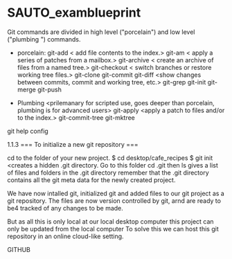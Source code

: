 # SAUTO_examblueprint
Git commands are divided in high level ("porcelain") and low level ("plumbing ") commands.

* porcelain:
	git-add < add file contents to the index.>
	git-am 	< apply a series of patches from a mailbox.>
	git-archive < create an archive of files from a named tree.>
	git-checkout < switch branches or restore working tree files.>
	git-clone <clone a repository into a new directory.>
	git-commit <record changes to the repository>
	git-diff <show changes between commits, commit and working tree, etc.>
	git-grep <pring lines matching a pattern.>
	git-init <create an empty git repository or reinitialize an existing one.>
	git-merge <Join tow or more development histories together.>
	git-push <update remote refs along with associated objects.>
	
* Plumbing <prilemanary for scripted use, goes deeper than porcelain, plumbing is for advanced users>
	git-apply <apply a patch to files and/or to the index.>
	git-commit-tree <create a new commit object.>
	git-mktree <build a tree-object from ls-tree formatted text.>
	

git help config <gives more help regarding the config section>

1.1.3 === To initialize a new git repository ===

cd to the folder of your new project.
$ cd desktop/cafe_recipes
$ git init <creates a hidden .git directory. Go to this folder cd .git then ls gives a list of files and folders in the .git directory
remember that the .git directory contains all the git meta data for the newly created project.

We have now intalled git, initialized git and added files to our git project as a git repository.
The files are now version controlled by git, arnd are ready to be4 tracked of any changes to be made.

But as all this is only local at our local desktop computer this project can only be updated from the local computer
To solve this we can host this git repository in an online cloud-like setting.

GITHUB <online GIT repository hosting>
